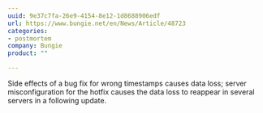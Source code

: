 ```yaml
---
uuid: 9e37c7fa-26e9-4154-8e12-1d8688906edf
url: https://www.bungie.net/en/News/Article/48723
categories:
- postmortem
company: Bungie
product: ""

---
```


Side effects of a bug fix for wrong timestamps causes data loss; server misconfiguration for the hotfix causes the data loss to reappear in several servers in a following update.
